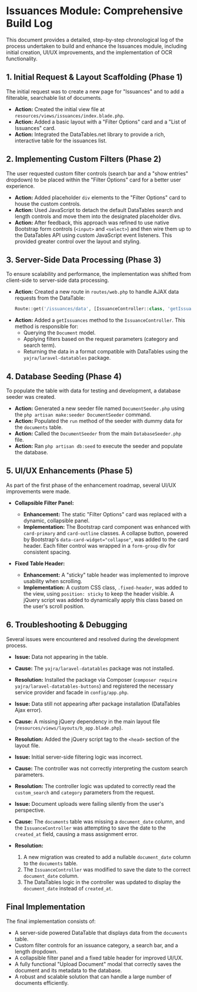 # Issuances Module: Comprehensive Build Log

This document provides a detailed, step-by-step chronological log of the process undertaken to build and enhance the Issuances module, including initial creation, UI/UX improvements, and the implementation of OCR functionality.

## 1. Initial Request & Layout Scaffolding (Phase 1)

The initial request was to create a new page for "Issuances" and to add a filterable, searchable list of documents.

- **Action:** Created the initial view file at `resources/views/issuances/index.blade.php`.
- **Action:** Added a basic layout with a "Filter Options" card and a "List of Issuances" card.
- **Action:** Integrated the DataTables.net library to provide a rich, interactive table for the issuances list.

## 2. Implementing Custom Filters (Phase 2)

The user requested custom filter controls (search bar and a "show entries" dropdown) to be placed within the "Filter Options" card for a better user experience.

- **Action:** Added placeholder `div` elements to the "Filter Options" card to house the custom controls.
- **Action:** Used JavaScript to detach the default DataTables search and length controls and move them into the designated placeholder divs.
- **Action:** After feedback, this approach was refined to use native Bootstrap form controls (`<input>` and `<select>`) and then wire them up to the DataTables API using custom JavaScript event listeners. This provided greater control over the layout and styling.

## 3. Server-Side Data Processing (Phase 3)

To ensure scalability and performance, the implementation was shifted from client-side to server-side data processing.

- **Action:** Created a new route in `routes/web.php` to handle AJAX data requests from the DataTable:
  ```php
  Route::get('/issuances/data', [IssuanceController::class, 'getIssuances'])->name('issuances.data');
  ```
- **Action:** Added a `getIssuances` method to the `IssuanceController`. This method is responsible for:
  - Querying the `Document` model.
  - Applying filters based on the request parameters (category and search term).
  - Returning the data in a format compatible with DataTables using the `yajra/laravel-datatables` package.

## 4. Database Seeding (Phase 4)

To populate the table with data for testing and development, a database seeder was created.

- **Action:** Generated a new seeder file named `DocumentSeeder.php` using the `php artisan make:seeder DocumentSeeder` command.
- **Action:** Populated the `run` method of the seeder with dummy data for the `documents` table.
- **Action:** Called the `DocumentSeeder` from the main `DatabaseSeeder.php` file.
- **Action:** Ran `php artisan db:seed` to execute the seeder and populate the database.

## 5. UI/UX Enhancements (Phase 5)

As part of the first phase of the enhancement roadmap, several UI/UX improvements were made.

- **Collapsible Filter Panel:**
    - **Enhancement:** The static "Filter Options" card was replaced with a dynamic, collapsible panel.
    - **Implementation:** The Bootstrap card component was enhanced with `card-primary` and `card-outline` classes. A collapse button, powered by Bootstrap's `data-card-widget="collapse"`, was added to the card header. Each filter control was wrapped in a `form-group` div for consistent spacing.

- **Fixed Table Header:**
    - **Enhancement:** A "sticky" table header was implemented to improve usability when scrolling.
    - **Implementation:** A custom CSS class, `.fixed-header`, was added to the view, using `position: sticky` to keep the header visible. A jQuery script was added to dynamically apply this class based on the user's scroll position.

## 6. Troubleshooting & Debugging

Several issues were encountered and resolved during the development process.

- **Issue:** Data not appearing in the table.
- **Cause:** The `yajra/laravel-datatables` package was not installed.
- **Resolution:** Installed the package via Composer (`composer require yajra/laravel-datatables-buttons`) and registered the necessary service provider and facade in `config/app.php`.

- **Issue:** Data still not appearing after package installation (DataTables Ajax error).
- **Cause:** A missing jQuery dependency in the main layout file (`resources/views/layouts/b_app.blade.php`).
- **Resolution:** Added the jQuery script tag to the `<head>` section of the layout file.

- **Issue:** Initial server-side filtering logic was incorrect.
- **Cause:** The controller was not correctly interpreting the custom search parameters.
- **Resolution:** The controller logic was updated to correctly read the `custom_search` and `category` parameters from the request.
- **Issue:** Document uploads were failing silently from the user's perspective.
- **Cause:** The `documents` table was missing a `document_date` column, and the `IssuanceController` was attempting to save the date to the `created_at` field, causing a mass assignment error.
- **Resolution:**
    1.  A new migration was created to add a nullable `document_date` column to the `documents` table.
    2.  The `IssuanceController` was modified to save the date to the correct `document_date` column.
    3.  The DataTables logic in the controller was updated to display the `document_date` instead of `created_at`.

## Final Implementation

The final implementation consists of:
- A server-side powered DataTable that displays data from the `documents` table.
- Custom filter controls for an issuance category, a search bar, and a length dropdown.
- A collapsible filter panel and a fixed table header for improved UI/UX.
- A fully functional "Upload Document" modal that correctly saves the document and its metadata to the database.
- A robust and scalable solution that can handle a large number of documents efficiently.

